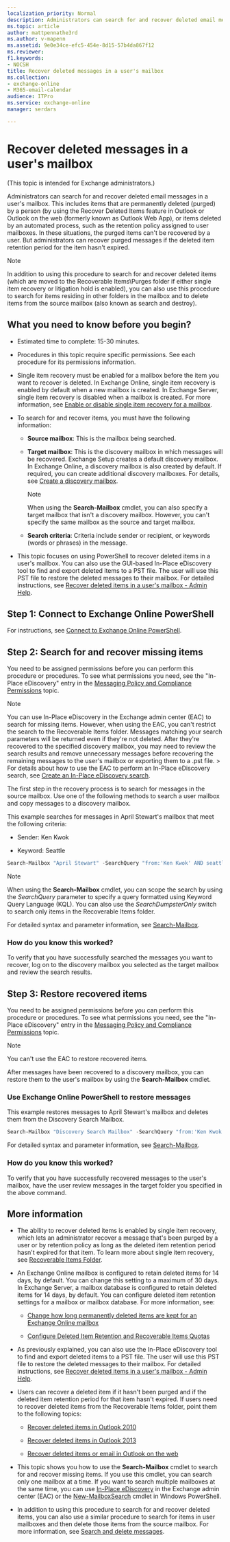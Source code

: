 ```yaml
---
localization_priority: Normal
description: Administrators can search for and recover deleted email messages in a user's mailbox.
ms.topic: article
author: mattpennathe3rd
ms.author: v-mapenn
ms.assetid: 9e0e34ce-efc5-454e-8d15-57b4da867f12
ms.reviewer: 
f1.keywords:
- NOCSH
title: Recover deleted messages in a user's mailbox
ms.collection:
- exchange-online
- M365-email-calendar
audience: ITPro
ms.service: exchange-online
manager: serdars

---
```


# Recover deleted messages in a user's mailbox

(This topic is intended for Exchange administrators.)

Administrators can search for and recover deleted email messages in a user's mailbox. This includes items that are permanently deleted (purged) by a person (by using the Recover Deleted Items feature in Outlook or Outlook on the web (formerly known as Outlook Web App), or items deleted by an automated process, such as the retention policy assigned to user mailboxes. In these situations, the purged items can't be recovered by a user. But administrators can recover purged messages if the deleted item retention period for the item hasn't expired.

> [!NOTE]
> In addition to using this procedure to search for and recover deleted items (which are moved to the Recoverable Items\Purges folder if either single item recovery or litigation hold is enabled), you can also use this procedure to search for items residing in other folders in the mailbox and to delete items from the source mailbox (also known as search and destroy).

## What you need to know before you begin?

- Estimated time to complete: 15-30 minutes.

- Procedures in this topic require specific permissions. See each procedure for its permissions information.

- Single item recovery must be enabled for a mailbox before the item you want to recover is deleted. In Exchange Online, single item recovery is enabled by default when a new mailbox is created. In Exchange Server, single item recovery is disabled when a mailbox is created. For more information, see [Enable or disable single item recovery for a mailbox](enable-or-disable-single-item-recovery.md).

- To search for and recover items, you must have the following information:

  - **Source mailbox**: This is the mailbox being searched.

  - **Target mailbox**: This is the discovery mailbox in which messages will be recovered. Exchange Setup creates a default discovery mailbox. In Exchange Online, a discovery mailbox is also created by default. If required, you can create additional discovery mailboxes. For details, see [Create a discovery mailbox](../../security-and-compliance/in-place-ediscovery/create-a-discovery-mailbox.md).

    > [!NOTE]
    > When using the **Search-Mailbox** cmdlet, you can also specify a target mailbox that isn't a discovery mailbox. However, you can't specify the same mailbox as the source and target mailbox.

  - **Search criteria**: Criteria include sender or recipient, or keywords (words or phrases) in the message.

- This topic focuses on using PowerShell to recover deleted items in a user's mailbox. You can also use the GUI-based In-Place eDiscovery tool to find and export deleted items to a PST file. The user will use this PST file to restore the deleted messages to their mailbox. For detailed instructions, see [Recover deleted items in a user's mailbox - Admin Help](https://go.microsoft.com/fwlink/p/?LinkId=722928).

## Step 1: Connect to Exchange Online PowerShell

For instructions, see [Connect to Exchange Online PowerShell](https://go.microsoft.com/fwlink/p/?LinkId=517283).

## Step 2: Search for and recover missing items

You need to be assigned permissions before you can perform this procedure or procedures. To see what permissions you need, see the "In-Place eDiscovery" entry in the [Messaging Policy and Compliance Permissions](https://technet.microsoft.com/library/ec4d3b9f-b85a-4cb9-95f5-6fc149c3899b.aspx) topic.

> [!NOTE]
> You can use In-Place eDiscovery in the Exchange admin center (EAC) to search for missing items. However, when using the EAC, you can't restrict the search to the Recoverable Items folder. Messages matching your search parameters will be returned even if they're not deleted. After they're recovered to the specified discovery mailbox, you may need to review the search results and remove unnecessary messages before recovering the remaining messages to the user's mailbox or exporting them to a .pst file. > For details about how to use the EAC to perform an In-Place eDiscovery search, see [Create an In-Place eDiscovery search](../../security-and-compliance/in-place-ediscovery/create-in-place-ediscovery-search.md).

The first step in the recovery process is to search for messages in the source mailbox. Use one of the following methods to search a user mailbox and copy messages to a discovery mailbox.

This example searches for messages in April Stewart's mailbox that meet the following criteria:

- Sender: Ken Kwok

- Keyword: Seattle

```PowerShell
Search-Mailbox "April Stewart" -SearchQuery "from:'Ken Kwok' AND seattle" -TargetMailbox "Discovery Search Mailbox" -TargetFolder "April Stewart Recovery" -LogLevel Full
```

> [!NOTE]
> When using the **Search-Mailbox** cmdlet, you can scope the search by using the _SearchQuery_ parameter to specify a query formatted using Keyword Query Language (KQL). You can also use the _SearchDumpsterOnly_ switch to search only items in the Recoverable Items folder.

For detailed syntax and parameter information, see [Search-Mailbox](https://docs.microsoft.com/powershell/module/exchange/search-mailbox).

### How do you know this worked?

To verify that you have successfully searched the messages you want to recover, log on to the discovery mailbox you selected as the target mailbox and review the search results.

## Step 3: Restore recovered items

You need to be assigned permissions before you can perform this procedure or procedures. To see what permissions you need, see the "In-Place eDiscovery" entry in the [Messaging Policy and Compliance Permissions](https://technet.microsoft.com/library/ec4d3b9f-b85a-4cb9-95f5-6fc149c3899b.aspx) topic.

> [!NOTE]
> You can't use the EAC to restore recovered items.

After messages have been recovered to a discovery mailbox, you can restore them to the user's mailbox by using the **Search-Mailbox** cmdlet.

### Use Exchange Online PowerShell to restore messages

This example restores messages to April Stewart's mailbox and deletes them from the Discovery Search Mailbox.

```PowerShell
Search-Mailbox "Discovery Search Mailbox" -SearchQuery "from:'Ken Kwok' AND seattle" -TargetMailbox "April Stewart" -TargetFolder "Recovered Messages" -LogLevel Full -DeleteContent
```

For detailed syntax and parameter information, see [Search-Mailbox](https://docs.microsoft.com/powershell/module/exchange/search-mailbox).

### How do you know this worked?

To verify that you have successfully recovered messages to the user's mailbox, have the user review messages in the target folder you specified in the above command.

## More information

- The ability to recover deleted items is enabled by single item recovery, which lets an administrator recover a message that's been purged by a user or by retention policy as long as the deleted item retention period hasn't expired for that item. To learn more about single item recovery, see [Recoverable Items Folder](https://technet.microsoft.com/library/efc48fb4-2ed8-4d05-93af-f3505fbc389d.aspx).

- An Exchange Online mailbox is configured to retain deleted items for 14 days, by default. You can change this setting to a maximum of 30 days. In Exchange Server, a mailbox database is configured to retain deleted items for 14 days, by default. You can configure deleted item retention settings for a mailbox or mailbox database. For more information, see:

  - [Change how long permanently deleted items are kept for an Exchange Online mailbox](change-deleted-item-retention.md)

  - [Configure Deleted Item Retention and Recoverable Items Quotas](https://technet.microsoft.com/library/de7d667a-1c93-4364-a4f9-2aa5e3678b12.aspx)

- As previously explained, you can also use the In-Place eDiscovery tool to find and export deleted items to a PST file. The user will use this PST file to restore the deleted messages to their mailbox. For detailed instructions, see [Recover deleted items in a user's mailbox - Admin Help](https://go.microsoft.com/fwlink/p/?LinkId=722928).

- Users can recover a deleted item if it hasn't been purged and if the deleted item retention period for that item hasn't expired. If users need to recover deleted items from the Recoverable Items folder, point them to the following topics:

  - [Recover deleted items in Outlook 2010](https://go.microsoft.com/fwlink/p/?LinkId=524923)

  - [Recover deleted items in Outlook 2013](https://go.microsoft.com/fwlink/p/?LinkId=624829)

  - [Recover deleted items or email in Outlook on the web](https://go.microsoft.com/fwlink/p/?LinkId=524924)

- This topic shows you how to use the **Search-Mailbox** cmdlet to search for and recover missing items. If you use this cmdlet, you can search only one mailbox at a time. If you want to search multiple mailboxes at the same time, you can use [In-Place eDiscovery](../../security-and-compliance/in-place-ediscovery/in-place-ediscovery.md) in the Exchange admin center (EAC) or the [New-MailboxSearch](https://docs.microsoft.com/powershell/module/exchange/new-mailboxsearch) cmdlet in Windows PowerShell.

- In addition to using this procedure to search for and recover deleted items, you can also use a similar procedure to search for items in user mailboxes and then delete those items from the source mailbox. For more information, see [Search and delete messages](https://technet.microsoft.com/library/8c36bb03-e716-4fdd-9958-4aa7a2a1db42.aspx).
